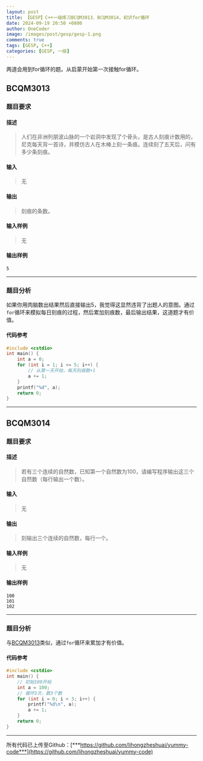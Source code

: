 ```yaml
---
layout: post
title: 【GESP】C++一级练习BCQM3013、BCQM3014，初识for循环
date: 2024-09-19 20:50 +0800
author: OneCoder
image: /images/post/gesp/gesp-1.png
comments: true
tags: [GESP, C++]
categories: [GESP, 一级]
---
```

两道会用到for循环的题。从启蒙开始第一次接触for循环。

<!--more-->

## BCQM3013

### 题目要求

#### 描述

>人们在非洲列朋波山脉的一个岩洞中发现了个骨头，是古人刻痕计数用的，尼克每天背一首诗，并模仿古人在木棒上刻一条痕。连续刻了五天后，问有多少条刻痕。

#### 输入

>无

#### 输出

>刻痕的条数。

#### 输入样例

>无

#### 输出样例

```console
5
```

---

### 题目分析

如果你用肉脑数出结果然后直接输出5，我觉得这显然违背了出题人的意图。通过`for`循环来模拟每日刻痕的过程，然后累加刻痕数，最后输出结果，这道题才有价值。

#### 代码参考

```cpp
#include <cstdio>
int main() {
    int a = 0;
    for (int i = 1; i <= 5; i++) {
        // 从第一天开始，每天刻痕数+1
        a += 1;
    }
    printf("%d", a);
    return 0;
}
```

---

## BCQM3014

### 题目要求

#### 描述

>若有三个连续的自然数，已知第一个自然数为100，请编写程序输出这三个自然数（每行输出一个数）。

#### 输入

>无

#### 输出

>刻输出三个连续的自然数，每行一个。

#### 输入样例

>无

#### 输出样例

```console
100
101
102
```

---

### 题目分析

与[BCQM3013](#bcqm3013)类似，通过`for`循环来累加才有价值。

#### 代码参考

```cpp
#include <cstdio>
int main() {
    // 初始100开始
    int a = 100;
    // 循环3次，数3个数
    for (int i = 0; i < 3; i++) {
        printf("%d\n", a);
        a += 1;
    }
    return 0;
}
```

---

所有代码已上传至Github：[***https://github.com/lihongzheshuai/yummy-code***](https://github.com/lihongzheshuai/yummy-code)
